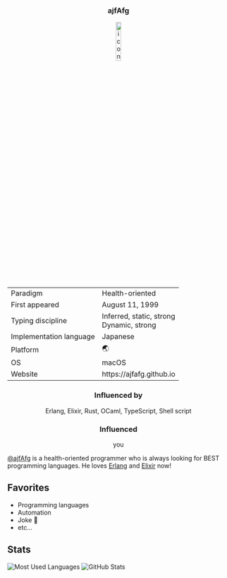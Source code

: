 <h3 align="center">ajfAfg</h3>

<div align="center">
  <img src="https://avatars.githubusercontent.com/u/56056962?v=4" alt="icon" width="15%" />
</div>

<table align="center">
<tbody>
	<tr>
		<td>Paradigm</td>
    <td>Health-oriented</td>
	</tr>
	<tr>
		<td>First appeared</td>
		<td>August 11, 1999</td>
	</tr>
	<tr>
		<td>Typing discipline</td>
		<td>Inferred, static, strong<br>Dynamic, strong</td>
	</tr>
	<tr>
		<td>Implementation language</td>
		<td>Japanese</td>
	</tr>
	<tr>
		<td>Platform</td>
		<td>🌏</td>
	</tr>
	<tr>
		<td>OS</td>
		<td>macOS</td>
	</tr>
	<tr>
		<td>Website</td>
		<td>https://ajfafg.github.io</td>
	</tr>
</tbody>
</table>

<h3 align="center">Influenced by</h3>

<p align="center">Erlang, Elixir, Rust, OCaml, TypeScript, Shell script</p>

<h3 align="center">Influenced</h3>

<p align="center">you</p>

[@ajfAfg](https://github.com/ajfAfg) is a health-oriented programmer who is always looking for BEST programming languages. He loves [Erlang](https://www.erlang.org/) and [Elixir](https://elixir-lang.org/) now!

## Favorites

- Programming languages
- Automation
- Joke 🌝
- etc...

## Stats

![Most Used Languages](https://github-readme-stats.vercel.app/api/top-langs/?username=ajfAfg&theme=nord)
![GitHub Stats](https://github-readme-stats.vercel.app/api?username=ajfAfg&show_icons=true&count_private=true&line_height=40&theme=nord)
